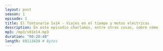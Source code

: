 ```yaml
---
layout: post
season: 1
episode: 1
title: El Tontunario 1x14 - Viajes en el tiempo y motos eléctricas
description: En este episodio charlamos, entre otras cosas, sobre cómo cualquiera puede viajar en el tiempo y sobre olvidos en motos eléctricas, entre otras cosas.
mp3: /mp3/s01e14.mp3
duration: "00:28:48"
length: 69113428 # Bytes
---
```


